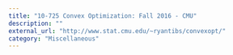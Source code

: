 ```yaml
---
title: "10-725 Convex Optimization: Fall 2016 - CMU"
description: ""
external_url: "http://www.stat.cmu.edu/~ryantibs/convexopt/"
category: "Miscellaneous"
---
```

